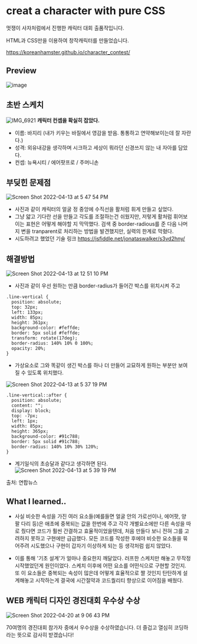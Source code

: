 # creat a character with pure CSS

멋쟁이 사자처럼에서 진행한 캐릭터 대회 출품작입니다.

HTML과 CSS만을 이용하여 창작캐릭터를 만들었습니다.

https://koreanhamster.github.io/character_contest/

## Preview

![image](https://user-images.githubusercontent.com/95600994/163130745-fa8fa324-8db9-4266-97f1-e44a9d13aa13.png)

## 초반 스케치
![IMG_6921](https://user-images.githubusercontent.com/95600994/163138604-d2a5f59b-4d39-40b9-95ee-652229fb719a.JPG)
**캐릭터 컨셉을 확실히 잡았다.**
- 이름: 바지리 (내가 키우는 바질에서 영감을 받음. 통통하고 연약해보이는데 잘 자란다.)
- 성격: 외유내강을 생각하며 시크하고 세상이 뭐라던 신경쓰지 않는 내 자아를 담았다. 
- 컨셉: 뉴욕시티 / 에어팟프로 / 주머니손 

## 부딪힌 문제점

![Screen Shot 2022-04-13 at 5 47 54 PM](https://user-images.githubusercontent.com/95600994/163137802-8c96644f-3a6d-495a-a42f-3d8e5d7f393a.png)

- 사진과 같이 캐릭터의 얼굴 정 중앙에 수직선을 활처럼 휘게 만들고 싶었다.
- 그냥 얇고 기다란 선을 만들고 각도를 조절하는건 쉬웠지만, 저렇게 활처럼 휘어보이는 표현은 어떻게 해야할 지 막막했다. 검색 중 border-radious를 준 다음 나머지 변을 tranparent로 처리하는 방법을 발견했지만, 실력의 한계로 막혔다.
- 시도하려고 했었던 기술 링크 https://jsfiddle.net/jonataswalker/s3vd2hny/

## 해결방법

![Screen Shot 2022-04-13 at 12 51 10 PM](https://user-images.githubusercontent.com/95600994/163133948-8accfcdc-6aee-4488-9bbb-bb9c3bed6f2e.png)



- 사진과 같이 우선 원하는 만큼 border-radius가 들어간 박스를 위치시켜 주고
```
.line-vertical {
  position: absolute;
  top: 32px;
  left: 133px;
  width: 85px;
  height: 361px;
  background-color: #feffde;
  border: 5px solid #feffde;
  transform: rotate(17deg);
  border-radius: 140% 10% 0 100%;
  opacity: 20%;
}
```

- 가상요소로 그와 똑같이 생긴 박스를 하나 더 만들어 교묘하게 원하는 부분만 보여질 수 있도록 위치했다.

![Screen Shot 2022-04-13 at 5 37 19 PM](https://user-images.githubusercontent.com/95600994/163136061-d3de730d-c2c3-4c00-8513-535e5e5b0962.png)

```
.line-vertical::after {
  position: absolute;
  content: "";
  display: block;
  top: -7px;
  left: 1px;
  width: 85px;
  height: 365px;
  background-color: #91c788;
  border: 5px solid #91c788;
  border-radius: 140% 10% 30% 120%;
}
```

- 계기일식의 초승달과 같다고 생각하면 된다.
![Screen Shot 2022-04-13 at 5 39 19 PM](https://user-images.githubusercontent.com/95600994/163136168-c7092c40-f2ac-4b96-8faf-c051c233e91f.png)

출처: 연합뉴스

## What I learned..

- 사실 비슷한 속성을 가진 여러 요소들(예를들면 얼굴 안의 가로선이나, 에어팟, 양 팔 다리 등)은 애초에 중복되는 값을 한번에 주고 각각 개별요소에만 다른 속성을 따로 줬다면 코드가 훨씬 간결하고 효율적이었을텐데, 처음 만들다 보니 전혀 그를 고려하지 못하고 구현에만 급급했다. 모든 코드를 작성한 후에야 비슷한 요소들을 묶어주려 시도했으나 구현이 갑자기 이상하게 되는 등 생각처럼 쉽지 않았다. 

- 이를 통해 '기초 설계'가 얼마나 중요한지 깨달았다. 러프한 스케치만 해놓고 무작정 시작했었던게 원인이었다. 스케치 이후에 어떤 요소를 어떤식으로 구현할 것인지. 또 이 요소들은 중복되는 속성이 많은데 어떻게 효율적으로 짤 것인지 탄탄하게 설계해놓고 시작하는게 결국에 시간절약과 코드퀄리티 향상으로 이어짐을 배웠다.

## WEB 캐릭터 디자인 경진대회 우수상 수상

![Screen Shot 2022-04-20 at 9 06 43 PM](https://user-images.githubusercontent.com/95600994/164226909-09be3cf0-d587-4d6a-b9bd-66e3231ff982.png)


70여명의 경진대회 참가자 중에서 우수상을 수상하였습니다.
더 즐겁고 열심히 코딩하라는 뜻으로 감사히 받겠습니다!

